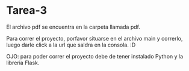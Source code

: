 # Tarea-3
El archivo pdf se encuentra en la carpeta llamada pdf.

Para correr el proyecto, porfavor situarse en el archivo main y correrlo, luego darle click a la url que saldra en la consola. :D

OJO: para poder correr el proyecto debe de tener instalado Python y la libreria Flask.
